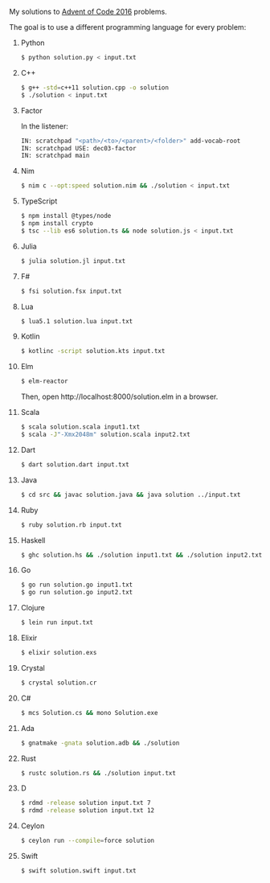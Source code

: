 
My solutions to [Advent of Code 2016](http://adventofcode.com/2016) problems.

The goal is to use a different programming language for every problem:

1. Python
    ```bash
    $ python solution.py < input.txt
    ```

2. C++
    ```bash
    $ g++ -std=c++11 solution.cpp -o solution
    $ ./solution < input.txt
    ```

3. Factor

    In the listener:
    ```bash
    IN: scratchpad "<path>/<to>/<parent>/<folder>" add-vocab-root
    IN: scratchpad USE: dec03-factor
    IN: scratchpad main
    ```

4. Nim
    ```bash
    $ nim c --opt:speed solution.nim && ./solution < input.txt
    ```

5. TypeScript
    ```bash
    $ npm install @types/node
    $ npm install crypto
    $ tsc --lib es6 solution.ts && node solution.js < input.txt
    ```

6. Julia
    ```bash
    $ julia solution.jl input.txt
    ```

7. F#
    ```bash
    $ fsi solution.fsx input.txt
    ```

8. Lua
    ```bash
    $ lua5.1 solution.lua input.txt
    ```

9. Kotlin
    ```bash
    $ kotlinc -script solution.kts input.txt
    ```

10. Elm
    ```bash
    $ elm-reactor
    ```
    Then, open http://localhost:8000/solution.elm in a browser.

11. Scala
    ```bash
    $ scala solution.scala input1.txt
    $ scala -J"-Xmx2048m" solution.scala input2.txt
    ```

12. Dart
    ```bash
    $ dart solution.dart input.txt
    ```

13. Java
    ```bash
    $ cd src && javac solution.java && java solution ../input.txt
    ```

14. Ruby
    ```bash
    $ ruby solution.rb input.txt
    ```

15. Haskell
    ```bash
    $ ghc solution.hs && ./solution input1.txt && ./solution input2.txt
    ```

16. Go
    ```bash
    $ go run solution.go input1.txt
    $ go run solution.go input2.txt
    ```

17. Clojure
    ```bash
    $ lein run input.txt
    ```

18. Elixir
    ```bash
    $ elixir solution.exs
    ```

19. Crystal
    ```bash
    $ crystal solution.cr
    ```

20. C#
     ```bash
     $ mcs Solution.cs && mono Solution.exe
     ```

21. Ada
    ```bash
    $ gnatmake -gnata solution.adb && ./solution
    ```

22. Rust
     ```bash
     $ rustc solution.rs && ./solution input.txt
     ```

22. D
    ```bash
    $ rdmd -release solution input.txt 7
    $ rdmd -release solution input.txt 12
    ```


24. Ceylon
    ```bash    
    $ ceylon run --compile=force solution
    ```

25. Swift
    ```bash    
    $ swift solution.swift input.txt
    ```
